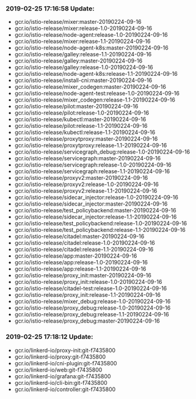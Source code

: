 ### 2019-02-25 17:16:58 Update:

- gcr.io/istio-release/mixer:master-20190224-09-16
- gcr.io/istio-release/mixer:release-1.0-20190224-09-16
- gcr.io/istio-release/node-agent:release-1.0-20190224-09-16
- gcr.io/istio-release/mixer:release-1.1-20190224-09-16
- gcr.io/istio-release/node-agent-k8s:master-20190224-09-16
- gcr.io/istio-release/galley:release-1.1-20190224-09-16
- gcr.io/istio-release/galley:master-20190224-09-16
- gcr.io/istio-release/galley:release-1.0-20190224-09-16
- gcr.io/istio-release/node-agent-k8s:release-1.1-20190224-09-16
- gcr.io/istio-release/install-cni:master-20190224-09-16
- gcr.io/istio-release/mixer_codegen:master-20190224-09-16
- gcr.io/istio-release/node-agent-test:release-1.0-20190224-09-16
- gcr.io/istio-release/mixer_codegen:release-1.1-20190224-09-16
- gcr.io/istio-release/pilot:master-20190224-09-16
- gcr.io/istio-release/pilot:release-1.0-20190224-09-16
- gcr.io/istio-release/kubectl:master-20190224-09-16
- gcr.io/istio-release/pilot:release-1.1-20190224-09-16
- gcr.io/istio-release/kubectl:release-1.1-20190224-09-16
- gcr.io/istio-release/proxytproxy:master-20190224-09-16
- gcr.io/istio-release/proxytproxy:release-1.1-20190224-09-16
- gcr.io/istio-release/servicegraph_debug:release-1.0-20190224-09-16
- gcr.io/istio-release/servicegraph:master-20190224-09-16
- gcr.io/istio-release/servicegraph:release-1.0-20190224-09-16
- gcr.io/istio-release/servicegraph:release-1.1-20190224-09-16
- gcr.io/istio-release/proxyv2:master-20190224-09-16
- gcr.io/istio-release/proxyv2:release-1.0-20190224-09-16
- gcr.io/istio-release/proxyv2:release-1.1-20190224-09-16
- gcr.io/istio-release/sidecar_injector:release-1.0-20190224-09-16
- gcr.io/istio-release/sidecar_injector:master-20190224-09-16
- gcr.io/istio-release/test_policybackend:master-20190224-09-16
- gcr.io/istio-release/sidecar_injector:release-1.1-20190224-09-16
- gcr.io/istio-release/test_policybackend:release-1.0-20190224-09-16
- gcr.io/istio-release/test_policybackend:release-1.1-20190224-09-16
- gcr.io/istio-release/citadel:master-20190224-09-16
- gcr.io/istio-release/citadel:release-1.0-20190224-09-16
- gcr.io/istio-release/citadel:release-1.1-20190224-09-16
- gcr.io/istio-release/app:master-20190224-09-16
- gcr.io/istio-release/app:release-1.0-20190224-09-16
- gcr.io/istio-release/app:release-1.1-20190224-09-16
- gcr.io/istio-release/proxy_init:master-20190224-09-16
- gcr.io/istio-release/proxy_init:release-1.0-20190224-09-16
- gcr.io/istio-release/citadel-test:release-1.0-20190224-09-16
- gcr.io/istio-release/proxy_init:release-1.1-20190224-09-16
- gcr.io/istio-release/mixer_debug:release-1.0-20190224-09-16
- gcr.io/istio-release/proxy_debug:release-1.0-20190224-09-16
- gcr.io/istio-release/proxy_debug:release-1.1-20190224-09-16
- gcr.io/istio-release/proxy_debug:master-20190224-09-16
### 2019-02-25 17:18:12 Update:

- gcr.io/linkerd-io/proxy-init:git-f7435800
- gcr.io/linkerd-io/proxy:git-f7435800
- gcr.io/linkerd-io/cni-plugin:git-f7435800
- gcr.io/linkerd-io/web:git-f7435800
- gcr.io/linkerd-io/grafana:git-f7435800
- gcr.io/linkerd-io/cli-bin:git-f7435800
- gcr.io/linkerd-io/controller:git-f7435800
